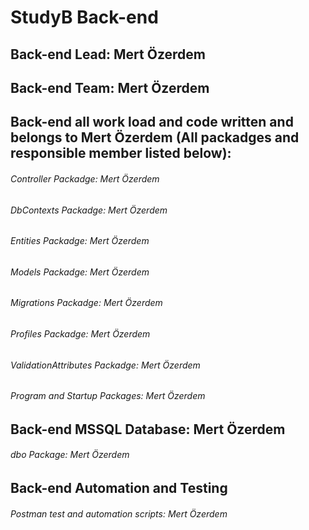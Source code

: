 # StudyB Back-end  
## Back-end Lead: Mert Özerdem  
## Back-end Team: Mert Özerdem  
## Back-end all work load and code written and belongs to Mert Özerdem (All packadges and responsible member listed below):
###### Controller Packadge: Mert Özerdem  
###### DbContexts Packadge: Mert Özerdem  
###### Entities Packadge: Mert Özerdem  
###### Models Packadge: Mert Özerdem  
###### Migrations Packadge: Mert Özerdem  
###### Profiles Packadge: Mert Özerdem  
###### ValidationAttributes Packadge: Mert Özerdem  
###### Program and Startup Packages: Mert Özerdem  
## Back-end MSSQL Database: Mert Özerdem
###### dbo Package: Mert Özerdem  
## Back-end Automation and Testing
###### Postman test and automation scripts: Mert Özerdem  
